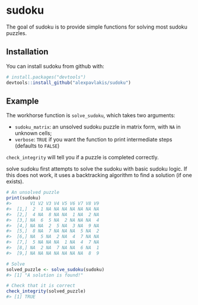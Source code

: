 
<!-- README.md is generated from README.Rmd. Please edit that file -->
sudoku
======

The goal of sudoku is to provide simple functions for solving most sudoku puzzles.

Installation
------------

You can install sudoku from github with:

``` r
# install.packages("devtools")
devtools::install_github("alexpavlakis/sudoku")
```

Example
-------

The workhorse function is `solve_sudoku`, which takes two arguments:

-   `sudoku_matrix`: an unsolved sudoku puzzle in matrix form, with `NA` in unknown cells;
-   `verbose`: `TRUE` if you want the function to print intermediate steps (defaults to `FALSE`)

`check_integrity` will tell you if a puzzle is completed correctly.

solve sudoku first attempts to solve the sudoku with basic sudoku logic. If this does not work, it uses a backtracking algorithm to find a solution (if one exists).

``` r
# An unsolved puzzle
print(sudoku)
#>       V1 V2 V3 V4 V5 V6 V7 V8 V9
#>  [1,]  2  1 NA NA NA NA NA NA NA
#>  [2,]  4 NA  8 NA NA  1 NA  2 NA
#>  [3,] NA  6  5 NA  2 NA NA NA  4
#>  [4,] NA NA  2  5 NA  3 NA  9 NA
#>  [5,]  8 NA  7 NA NA NA  5 NA  2
#>  [6,] NA  5 NA  2 NA  4  7 NA NA
#>  [7,]  5 NA NA NA  1 NA  4  7 NA
#>  [8,] NA  2 NA  7 NA NA  6 NA  1
#>  [9,] NA NA NA NA NA NA NA  8  9

# Solve
solved_puzzle <- solve_sudoku(sudoku)
#> [1] "A solution is found!"

# Check that it is correct
check_integrity(solved_puzzle)
#> [1] TRUE
```
